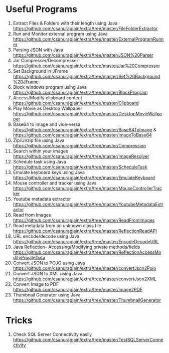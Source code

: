 # Useful Programs

1) Extract Files & Folders with their length using Java https://github.com/csanuragjain/extra/tree/master/FileFolderExtractor <br/>
2) Run and Monitor external program using Java https://github.com/csanuragjain/extra/tree/master/ExternalProgramRunner <br/>
3) Parsing JSON with Java https://github.com/csanuragjain/extra/tree/master/JSON%20Parser <br/>
4) Jar Compresser/Decompresser https://github.com/csanuragjain/extra/tree/master/Jar%20Compresser <br/>
5) Set Background in JFrame https://github.com/csanuragjain/extra/tree/master/Set%20Background%20JFrame <br/>
6) Block windows program using Java https://github.com/csanuragjain/extra/tree/master/BlockProgram <br/>
7) Access/Modify clipboard content https://github.com/csanuragjain/extra/tree/master/Clipboard <br/>
8) Play Movie as Desktop Wallpaper https://github.com/csanuragjain/extra/tree/master/DesktopMovieWallpaper <br/>
9) Base64 to image and vice-versa https://github.com/csanuragjain/extra/tree/master/Base64ToImage & https://github.com/csanuragjain/extra/tree/master/ImageToBase64 <br/>
10) Zip/Unzip file using Java https://github.com/csanuragjain/extra/tree/master/Compression <br/>
11) Search within your images https://github.com/csanuragjain/extra/tree/master/ImageResolver <br/>
12) Schedule task using Java https://github.com/csanuragjain/extra/tree/master/ScheduleTask <br/>
13) Emulate keyboard keys using Java https://github.com/csanuragjain/extra/tree/master/EmulateKeyboard <br/>
14) Mouse controller and tracker using Java https://github.com/csanuragjain/extra/tree/master/MouseControllerTracker <br/>
15) Youtube metadata extractor https://github.com/csanuragjain/extra/tree/master/YoutubeMetadataExtractor <br/>
16) Read from Images https://github.com/csanuragjain/extra/tree/master/ReadFromImages <br/>
17) Read metadata from an unknown class file https://github.com/csanuragjain/extra/tree/master/ReflectionReadAPI  <br/>
18) URL encode/decode using Java https://github.com/csanuragjain/extra/tree/master/EncodeDecodeURL <br/>
19) Java Reflection- Accessing/Modifying private methods/fields https://github.com/csanuragjain/extra/tree/master/ReflectionAccessModifyPrivateData <br/>
20) Convert JSON to POJO using Java https://github.com/csanuragjain/extra/tree/master/convertJson2Pojo <br/>
21) Convert JSON to XML using Java https://github.com/csanuragjain/extra/tree/master/convertJson2XML <br/>
22) Convert Image to PDF https://github.com/csanuragjain/extra/tree/master/Image2PDF <br/>
23) Thumbnail Generator using Java https://github.com/csanuragjain/extra/tree/master/ThumbnailGenerator <br/>

# Tricks

1) Check SQL Server Connectivity easily https://github.com/csanuragjain/extra/tree/master/TestSQLServerConnectivity <br/>

